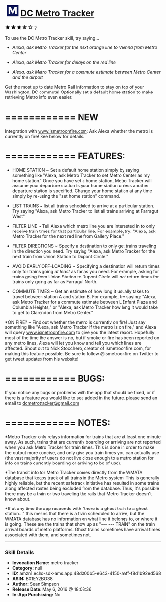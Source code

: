 # &nbsp;<img src="skill_icon" alt="DC Metro Tracker icon" width="36"> [DC Metro Tracker](http://alexa.amazon.com/#skills/amzn1.echo-sdk-ams.app.48d300b5-e643-4150-aaff-f8d1b92ed568)
![3.1 stars](../../images/ic_star_black_18dp_1x.png)![3.1 stars](../../images/ic_star_black_18dp_1x.png)![3.1 stars](../../images/ic_star_black_18dp_1x.png)![3.1 stars](../../images/ic_star_half_black_18dp_1x.png)![3.1 stars](../../images/ic_star_border_black_18dp_1x.png) 7

To use the DC Metro Tracker skill, try saying...

* *Alexa, ask Metro Tracker for the next orange line to Vienna from Metro Center*

* *Alexa, ask Metro Tracker for delays on the red line*

* *Alexa, ask Metro Tracker for a commute estimate between Metro Center and the airport*

Get the most up to date Metro Rail information to stay on top of your Washington, DC commute! Optionally set a default home station to make retrieving Metro info even easier. 

============
**NEW**
============
Integration with www.ismetroonfire.com: Ask Alexa whether the metro is currently on fire! See below for details.

============
FEATURES:
============
* HOME STATION ~ Set a default home station simply by saying something like "Alexa, ask Metro Tracker to set Metro Center as my home station." Once you have set a home station, Metro Tracker will assume your departure station is your home station unless another departure station is specified. Change your home station at any time simply by re-using the "set home station" command. 

* LIST TRAINS ~ list all trains scheduled to arrive at a particular station. Try saying "Alexa, ask Metro Tracker to list all trains arriving at Farragut West"

* FILTER LINE ~ Tell Alexa which metro line you are interested in to only receive train times for that particular line. For example, try: "Alexa, ask Metro Tracker for the next red line from Gallery Place."

* FILTER DIRECTIONS ~ Specify a destination to only get trains traveling in the direction you need. Try saying "Alexa, ask Metro Tracker for the next train from Union Station to Dupont Circle."

* AVOID EARLY OFF-LOADING ~ Specifying a destination will return times only for trains going *at least* as far as you need. For example, asking for trains going from Union Station to Dupont Circle will *not* return times for trains only going as far as Farragut North.

* COMMUTE TIMES ~ Get an estimate of how long it usually takes to travel between station A and station B. For example, try saying: "Alexa, ask Metro Tracker for a commute estimate between L'Enfant Plaza and Columbia Heights," or "Alexa, ask Metro Tracker how long it would take to get to Clarendon from Metro Center."

*ON FIRE? ~ Find out whether the metro is currently on fire! Just say something like "Alexa, ask Metro Tracker if the metro is on fire," and Alexa will query www.ismetroonfire.com to give you the latest report. Hopefully most of the time the answer is no, but if smoke or fire has been reported on any metro lines, Alexa will let you know and tell you which lines are affected. 
Shout out to Nick Stocchero, creator of ismetroonfire.com, for making this feature possible. Be sure to follow @ismetroonfire on Twitter to get tweet updates from his website!

============
BUGS:
============
If you notice any bugs or problems with the app that should be fixed, or if there is a feature you would like to see added in the future, please send an email to dcmetrotracker@gmail.com

============
NOTES:
============
*Metro Tracker only relays information for trains that are at least one minute away. As such, trains that are currently boarding or arriving are not reported when you ask Metro Tracker for train times. This is done in order to make the output more concise, and only give you train times you can actually use (the vast majority of users do not live close enough to a metro station for info on trains currently boarding or arriving to be of use).

*The transit info for Metro Tracker comes directly from the WMATA database that keeps track of all trains in the Metro system. This is generally highly reliable, but the recent safetrack initiative has resulted in some trains along affected routes being excluded from the database. Thus, it's possible there may be a train or two traveling the rails that Metro Tracker doesn't know about.

*If at any time the app responds with "there is a ghost train to a ghost station..." this means that there is a train scheduled to arrive, but the WMATA database has no information on what line it belongs to, or where it is going. These are the trains that show up as "--- --- TRAIN" on the train arrival boards of metro platforms. Ghost trains sometimes have arrival times associated with them, and sometimes not.

***

### Skill Details

* **Invocation Name:** metro tracker
* **Category:** null
* **ID:** amzn1.echo-sdk-ams.app.48d300b5-e643-4150-aaff-f8d1b92ed568
* **ASIN:** B01EYZBO38
* **Author:** Sean Simpson
* **Release Date:** May 6, 2016 @ 18:08:36
* **In-App Purchasing:** No

